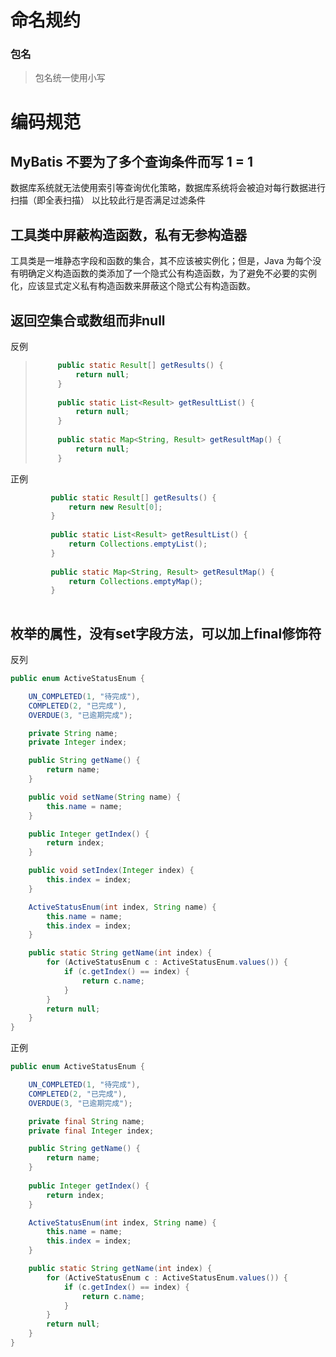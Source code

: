 # 命名规约

### 包名
> 包名统一使用小写

# 编码规范

## MyBatis 不要为了多个查询条件而写 1 = 1
数据库系统就无法使用索引等查询优化策略，数据库系统将会被迫对每行数据进行扫描（即全表扫描） 以比较此行是否满足过滤条件

## 工具类中屏蔽构造函数，私有无参构造器
工具类是一堆静态字段和函数的集合，其不应该被实例化；但是，Java 为每个没有明确定义构造函数的类添加了一个隐式公有构造函数，为了避免不必要的实例化，应该显式定义私有构造函数来屏蔽这个隐式公有构造函数。

## 返回空集合或数组而非null
反例
> ```java
>      public static Result[] getResults() {
>          return null;
>      }
>   
>      public static List<Result> getResultList() {
>          return null;
>      }
>   
>      public static Map<String, Result> getResultMap() {
>          return null;
>      }
> ```

正例
```java
         public static Result[] getResults() {
             return new Result[0];
         }
      
         public static List<Result> getResultList() {
             return Collections.emptyList();
         }
      
         public static Map<String, Result> getResultMap() {
             return Collections.emptyMap();
         }
 
```

## 枚举的属性，没有set字段方法，可以加上final修饰符

反列
```java
public enum ActiveStatusEnum {

    UN_COMPLETED(1, "待完成"),
    COMPLETED(2, "已完成"),
    OVERDUE(3, "已逾期完成");

    private String name;
    private Integer index;

    public String getName() {
        return name;
    }

    public void setName(String name) {
        this.name = name;
    }

    public Integer getIndex() {
        return index;
    }

    public void setIndex(Integer index) {
        this.index = index;
    }

    ActiveStatusEnum(int index, String name) {
        this.name = name;
        this.index = index;
    }

    public static String getName(int index) {
        for (ActiveStatusEnum c : ActiveStatusEnum.values()) {
            if (c.getIndex() == index) {
                return c.name;
            }
        }
        return null;
    }
}
```

正例
```java
public enum ActiveStatusEnum {

    UN_COMPLETED(1, "待完成"),
    COMPLETED(2, "已完成"),
    OVERDUE(3, "已逾期完成");

    private final String name;
    private final Integer index;

    public String getName() {
        return name;
    }
    
    public Integer getIndex() {
        return index;
    }

    ActiveStatusEnum(int index, String name) {
        this.name = name;
        this.index = index;
    }

    public static String getName(int index) {
        for (ActiveStatusEnum c : ActiveStatusEnum.values()) {
            if (c.getIndex() == index) {
                return c.name;
            }
        }
        return null;
    }
}
```